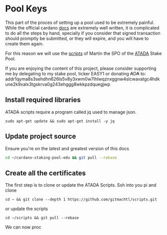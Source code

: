 # Pool Keys

This part of the proces of setting up a pool used to be extremely painful. While the official cardano [docs](https://docs.cardano.org/projects/cardano-node/en/latest/index.html)
are extremely well written, it is complicated to do all the steps by hand, specially if you consider that signed transaction should promptly be
submitted, or they will expire, and you will have to create them again.

For this reason we will use the [scripts](https://github.com/gitmachtl/scripts) of Martin the SPO of the [ATADA](https://adapools.org/pool/00000036d515e12e18cd3c88c74f09a67984c2c279a5296aa96efe89) Stake Pool.

If you are enjoying the content of this project, please consider supporting me by delegating to my stake pool, ticker EASY1 or
donating ₳D₳ to: addr1qyma8s3sehdhn626ls5v8y3xwm0w7lhlwqznxggnw4slcwavatgc4hdkune2k9xalx3tgskrva0g243ehggg8wkkpzdquegjwp

## Install required libraries

ATADA scripts require a program called jq used to manage json.

```shell
sudo apt-get update && sudo apt-get install -y jq
```

## Update project source

Ensure you're on the latest and greatest version of this docs

```bash
cd ~/cardano-staking-pool-edu && git pull --rebase
```

## Create all the certificates
The first step is to clone or update the ATADA Scripts. Ssh into you pi and clone

```shell
cd ~ && git clone --depth 1 https://github.com/gitmachtl/scripts.git
```

or update the scripts

```shell
cd ~/scripts && git pull --rebase
```

We can now proc
